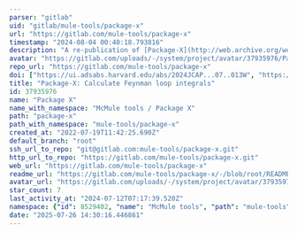 ```yaml
---
parser: "gitlab"
uid: "gitlab/mule-tools/package-x"
url: "https://gitlab.com/mule-tools/package-x"
timestamp: "2024-08-04 00:40:18.793816"
description: "A re-publication of [Package-X](http://web.archive.org/web/20220619174704/packagex.hepforge.org/). All credit to Hiren Patel!"
avatar: "https://gitlab.com/uploads/-/system/project/avatar/37935976/PackageXIcon.png"
repo_url: "https://gitlab.com/mule-tools/package-x"
doi: ["https://ui.adsabs.harvard.edu/abs/2024JCAP...07..013W", "https://ui.adsabs.harvard.edu/abs/2015CoPhC.197..276P", "https://ui.adsabs.harvard.edu/abs/2024ascl.soft07020P/abstract"]
title: "Package-X: Calculate Feynman loop integrals"
id: 37935976
name: "Package X"
name_with_namespace: "McMule tools / Package X"
path: "package-x"
path_with_namespace: "mule-tools/package-x"
created_at: "2022-07-19T11:42:25.690Z"
default_branch: "root"
ssh_url_to_repo: "git@gitlab.com:mule-tools/package-x.git"
http_url_to_repo: "https://gitlab.com/mule-tools/package-x.git"
web_url: "https://gitlab.com/mule-tools/package-x"
readme_url: "https://gitlab.com/mule-tools/package-x/-/blob/root/README.md"
avatar_url: "https://gitlab.com/uploads/-/system/project/avatar/37935976/PackageXIcon.png"
star_count: 7
last_activity_at: "2024-07-12T07:17:39.520Z"
namespace: {"id": 8529402, "name": "McMule tools", "path": "mule-tools", "kind": "group", "full_path": "mule-tools", "parent_id": null, "avatar_url": "/uploads/-/system/group/avatar/8529402/logo-0.png", "web_url": "https://gitlab.com/groups/mule-tools"}
date: "2025-07-26 14:30:16.446861"
---
```


